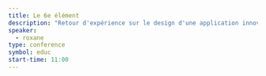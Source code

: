 ```yaml
---
title: Le 6e élément
description: "Retour d'expérience sur le design d'une application innovante pour aider à une meilleur gestion des déchets."
speaker:
  - roxane
type: conference
symbol: educ
start-time: 11:00
---
```

